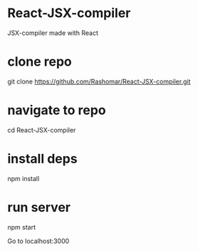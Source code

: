 # React-JSX-compiler
JSX-compiler made with React


# clone repo
git clone https://github.com/Rashomar/React-JSX-compiler.git

# navigate to repo
cd React-JSX-compiler

# install deps
npm install

# run server
npm start

Go to localhost:3000